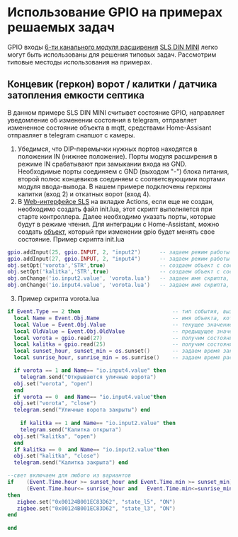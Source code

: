# Использование GPIO на примерах решаемых задач
GPIO входы [6-ти канального модуля расширения](devices/din_mini_io_rus.md) [SLS DIN MINI](devices/din_mini_base_rus.md) легко могут быть использованы для решения типовых задач. Рассмотрим типовые местоды использования на примерах.

## Концевик (геркон) ворот / калитки  / датчика затопления емкости септика

В данном примере SLS DIN MINI считывет состояние GPIO, направляет уведомление об изменении состояния в telegram, отправляет измененное состояние объекта в mqtt, средствами Home-Assisant отправляет в telegram снапшот с камеры.

1. Убедимся, что DIP-перемычки нужных портов находятся в положении IN (нижнее положение). Порты модуля расширения в режиме IN cрабатывают при замыкании входа на GND. Необходимые порты соединяем с GND (выходом "-") блока питания, второй полюс концевиков соединяем с соответсвующими портами модуля ввода-вывода. В нашем примере подключены герконы калитки (вход 2) и откатных ворот (вход 4).  
2. В [Web-интерфейсе SLS](/web_rus.md) на вкладке Actions, если еще не создан, необходимо создать файл init.lua, этот скрипт выполняется при старте контроллера. Далее необходимо указать порты, которые будут  в режиме чтения. Для интеграции с Home-Assistant, можно создать [объект](/object_rus.md), который при изменении gpio будет менять свое состояние. 
Пример скрипта init.lua
```lua
gpio.addInput(25, gpio.INPUT, 2, "input2")      -- задаем режим работы входа 2 для GPIO32 контроллера (калитка)
gpio.addInput(27, gpio.INPUT, 2, "input4")      -- задаем режим работы входа 4 для GPIO32 контроллера (ворота)
obj.setOpt('vorota','STR',true)                 -- создаем объект с состоянием отслеживаемого объекта
obj.setOpt('kalitka','STR',true)                -- создаем объект с состоянием отслеживаемого объекта 
obj.onChange('io.input2.value', 'vorota.lua')   -- задаем имя скрипта, которое будет запускаться при изменении значения входа
obj.onChange('io.input4.value', 'vorota.lua')   -- задаем имя скрипта, которое будет запускаться при изменении значения входа
```

3. Пример скрипта vorota.lua
```lua
if Event.Type == 2 then                             -- тип события, вызываемого при изменении объекта
  local Name = Event.Obj.Name                       -- имя объекта, который  вызвал скрипт
  local Value = Event.Obj.Value                     -- текущее значение объекта
  local OldValue = Event.Obj.OldValue               -- предыщущее значение объекта
  local vorota = gpio.read(27)                      -- получим состояние GPIO в моменте
  local kalitka = gpio.read(25)                     -- получим состояние GPIO в моменте
  local sunset_hour, sunset_min = os.sunset()       -- задаем время заката
  local sunrise_hour, sunrise_min = os.sunrise()    -- задаем время рассвета

  if vorota == 1 and Name== "io.input4.value" then  
    telegram.send("Открываются уличные ворота") 
  obj.set("vorota", "open") 
  end
  if vorota == 0  and Name== "io.input4.value"then  
  obj.set("vorota", "close") 
  telegram.send("Уличные ворота закрыты") end
  
    if kalitka == 1 and Name== "io.input2.value" then  
    telegram.send("Калитка открыта") 
  obj.set("kalitka", "open") 
  end
  if kalitka == 0  and Name== "io.input2.value"then  
  obj.set("kalitka", "close") 
  telegram.send("Калитка закрыта") end

--свет включаем для любого из вариантов 
if    (Event.Time.hour >= sunset_hour and Event.Time.min >= sunset_min) or 
      (Event.Time.hour<= sunrise_hour and   Event.Time.min<=sunrise_min)
then
   zigbee.set("0x00124B001EC83D62", "state_l5", "ON")
   zigbee.set("0x00124B001EC83D62", "state_l3", "ON")
end
  
end
```




